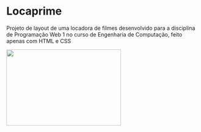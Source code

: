 # Locaprime
Projeto de layout de uma locadora de filmes desenvolvido para a disciplina de Programação Web 1 no curso de Engenharia de Computação, feito apenas com HTML e CSS

<img width=300 height=200 src="../prints/l1.png" />

